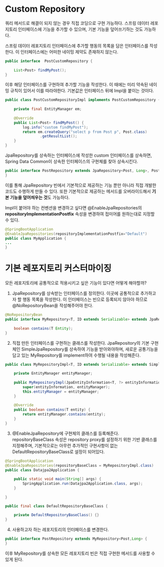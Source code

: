 # Custom Repository
쿼리 메서드로 해결이 되지 않는 경우 직접 코딩으로 구현 가능하다.
스프링 데이터 레포지토리 인터페이스에 기능을 추가할 수 있으며, 기본 기능을 덮어쓰기하는 것도 가능하다.

스프링 데이터 레포지토리 인터페이스에 추가할 행동의 목록을 담은 인터페이스를 작성한다. 이 인터페이스에는 어떠한 네이밍 제약도 존재하지 않는다.
```java
public interface  PostCustomRepository {  
  
    List<Post> findMyPost();  
}
```

이후 해당 인터페이스를 구현하여 추가할 기능을 작성한다. 이 때에는 미리 약속된 네이밍 규칙이 있어서 이를 따라야한다. 기본값은 인터페이스 뒤에 Impl을 붙이는 것이다.
```java
public class PostCustomRepositoryImpl implements PostCustomRepository {  
  
    private final EntityManager em;  
  
    @Override  
    public List<Post> findMyPost() {  
        log.info("custom findMyPost");  
        return em.createQuery("select p from Post p", Post.class)  
                .getResultList();  
    }  
}
```

JpaRepository를 상속하는 인터페이스에 작성한 custom 인터페이스를 상속하면, Spring Data Common이 상속한 인터페이스의 구현체를 찾아 상속시킨다.
```java
public interface PostRepository extends JpaRepository<Post, Long>, PostCustomRepository {  
}
```

이를 통해 JpaRepository 빈에서 기본적으로 제공하는 기능 뿐만 아니라 직접 개발한 코드도 수행하게 만들 수 있다. 또한 기본적으로 제공하는 메서드를 오버라이드해서 **기본 기능을 덮어씌우는 것**도 가능하다.


Impl이 붙어야 하는 컨벤션을 변경하고 싶다면 @EnableJpaRepositories의 **repositoryImplementationPostfix** 속성을 변경하여 접미어를 원하는대로 지정할 수 있다.
```java
@SpringBootApplication
@EnableJpaRepositories(repositoryImplementationPostfix="Default")
public class MyApplication { 
...
}
```


# 기본 레포지토리 커스터마이징
모든 레포지토리에 공통적으로 적용시키고 싶은 기능이 있다면 어떻게 해야할까?

1. JpaRepository를 상속받는 인터페이스를 정의한다. 
이곳에 공통적으로 추가하고자 할 행동 목록을 작성한다. 이 인터페이스는 빈으로 등록되지 않아야 하므로 @NoRepositoryBean을 작성해주어야 한다.
```java
@NoRepositoryBean  
public interface MyRepository<T, ID extends Serializable> extends JpaRepository<T, ID> {  
  
    boolean contains(T Entity);  
}
```

2. 직접 만든 인터페이스를 구현하는 클래스를 작성한다.
JpaRepository의 기본 구현체인 SimpleJpaRepository를 상속하여 기능을 받아와야하며, 새로운 공통기능을 담고 있는 MyRepository를 implement하여 수행될 내용을 작성해준다.
```java
public class MyRepositoryImpl<T, ID extends Serializable> extends SimpleJpaRepository<T, ID> implements MyRepository<T, ID> {  
  
    private EntityManager entityManager;  
    
    public MyRepositoryImpl(JpaEntityInformation<T, ?> entityInformation, EntityManager entityManager) {  
        super(entityInformation, entityManager);  
        this.entityManager = entityManager;  
    }  
  
    @Override  
    public boolean contains(T entity) {  
        return entityManager.contains(entity);  
    }  
}
```

3.  @EnableJpaRepository에 구현체의 클래스를 등록해준다.
repositoryBaseClass 속성은 repository proxy를 설정하기 위한 기반 클래스를 지정해주며, 기본적으로는 아무런 추가적인 구현사항이 없는 DefaultRepositoryBaseClass로 설정이 되어있다. 
```java
@SpringBootApplication  
@EnableJpaRepositories(repositoryBaseClass = MyRepositoryImpl.class)  
public class Datajpa2Application {  
  
    public static void main(String[] args) {  
        SpringApplication.run(Datajpa2Application.class, args);  
    }  
  
}
```

```java
public final class DefaultRepositoryBaseClass {  
  
    private DefaultRepositoryBaseClass() {}  
}
```

4. 사용하고자 하는 레포지토리의 인터페이스를 변경한다.
```java
public interface PostRepository extends MyRepository<Post,Long> {  
}
```

이후 MyRepository를 상속한 모든 레포지토리 빈은 직접 구현한 메서드를 사용할 수 있게 된다.